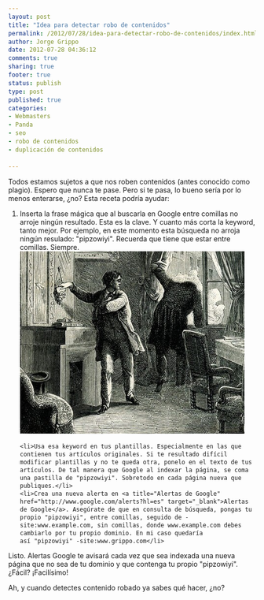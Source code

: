 ```yaml
--- 
layout: post
title: "Idea para detectar robo de contenidos"
permalink: /2012/07/28/idea-para-detectar-robo-de-contenidos/index.html
author: Jorge Grippo
date: 2012-07-28 04:36:12
comments: true
sharing: true
footer: true
status: publish
type: post
published: true
categories: 
- Webmasters
- Panda
- seo
- robo de contenidos
- duplicación de contenidos

---
```

<!-- 410 -->
Todos estamos sujetos a que nos roben contenidos (antes conocido como plagio). Espero que nunca te pase. Pero si te pasa, lo bueno sería por lo menos enterarse, ¿no? Esta receta podría ayudar:

<!--more-->


<ol>
	<li>Inserta la frase mágica que al buscarla en Google entre comillas no arroje ningún resultado. Esta es la clave. Y cuanto más corta la keyword, tanto mejor. Por ejemplo, en este momento esta búsqueda no arroja ningún resulado: "pipzowiyi". Recuerda que tiene que estar entre comillas. Siempre.</li>

<img src="/wp-content/uploads/2012/07/la-carta-robada.jpg" alt="" title="la-carta-robada" width="457" height="370" class="aligncenter size-full wp-image-411" />

	<li>Usa esa keyword en tus plantillas. Especialmente en las que contienen tus artículos originales. Si te resultado difícil modificar plantillas y no te queda otra, ponelo en el texto de tus artículos. De tal manera que Google al indexar la página, se coma una pastilla de "pipzowiyi". Sobretodo en cada página nueva que publiques.</li>
	<li>Crea una nueva alerta en <a title="Alertas de Google" href="http://www.google.com/alerts?hl=es" target="_blank">Alertas de Google</a>. Asegúrate de que en consulta de búsqueda, pongas tu propio "pipzowiyi", entre comillas, seguido de -site:www.example.com, sin comillas, donde www.example.com debes cambiarlo por tu propio dominio. En mi caso quedaría así "pipzowiyi" -site:www.grippo.com</li>
</ol>
Listo. Alertas Google te avisará cada vez que sea indexada una nueva página que no sea de tu dominio y que contenga tu propio "pipzowiyi". ¿Fácil? ¡Facilísimo!

Ah, y cuando detectes contenido robado ya sabes qué hacer, ¿no?

&nbsp;

